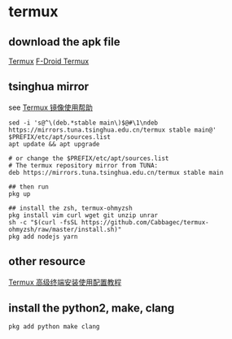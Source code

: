 # termux

## download the apk file
[Termux](https://termux.com/)
[F-Droid Termux](https://f-droid.org/repository/browse/?fdid=com.termux)

## tsinghua mirror
see [Termux 镜像使用帮助](https://mirrors.tuna.tsinghua.edu.cn/help/termux/)

``` shell
sed -i 's@^\(deb.*stable main\)$@#\1\ndeb https://mirrors.tuna.tsinghua.edu.cn/termux stable main@' $PREFIX/etc/apt/sources.list
apt update && apt upgrade

# or change the $PREFIX/etc/apt/sources.list
# The termux repository mirror from TUNA:
deb https://mirrors.tuna.tsinghua.edu.cn/termux stable main

## then run
pkg up

## install the zsh, termux-ohmyzsh
pkg install vim curl wget git unzip unrar
sh -c "$(curl -fsSL https://github.com/Cabbagec/termux-ohmyzsh/raw/master/install.sh)"
pkg add nodejs yarn
```

## other resource
[Termux 高级终端安装使用配置教程](https://www.sqlsec.com/2018/05/termux.html)

## install the python2, make, clang

``` shell
pkg add python make clang
```
